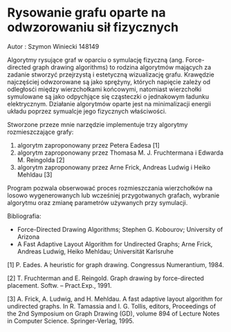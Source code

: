 # Rysowanie grafu oparte na odwzorowaniu sił fizycznych

Autor : Szymon Winiecki 148149

Algorytmy rysujące graf w oparciu o symulację fizyczną (ang. Force-directed graph drawing algorithms) to rodzina algorytmów mających za zadanie stworzyć przejrzystą i estetyczną wizualizację grafu. Krawędzie najczęściej odwzorowane są jako sprężyny, których napięcie zależy od odległosći między wierzchołkami końcowymi, natomiast wierzchołki symulowane są jako odpychjące się cząsteczki o jednakowym ładunku elektrycznym. Działanie algorytmów oparte jest na minimalizacji energii układu poprzez symualcje jego fizycznych właściwości.

Stworzone przeze mnie narzędzie implementuje trzy algorytmy rozmieszczające grafy:

1. algorytm zaproponowany przez Petera Eadesa [1]
2. algorytm zaproponowany przez Thomasa M. J. Fruchtermana i Edwarda M. Reingolda [2]
3. algorytm zaproponowany przez Arne Frick, Andreas Ludwig i Heiko Mehldau [3]

Program pozwala obserwować proces rozmieszczania wierzchołków na losowo wygenerowanych lub wcześniej przygotwanych grafach, wybranie algorytmu oraz zmianę parametrów używanych przy symulacji.

Bibliografia:
  - Force-Directed Drawing Algorithms; Stephen G. Kobourov; University of Arizona
  - A Fast Adaptive Layout Algorithm for Undirected Graphs; Arne Frick, Andreas Ludwig, Heiko Mehldau; Universität Karlsruhe

  [1] P. Eades. A heuristic for graph drawing. Congressus Numerantium, 1984.

  [2] T. Fruchterman and E. Reingold. Graph drawing by force-directed placement. Softw. – Pract.Exp., 1991.

  [3] A. Frick, A. Ludwig, and H. Mehldau. A fast adaptive layout algorithm for undirected graphs. In R. Tamassia and I. G. Tollis, editors, Proceedings of the 2nd Symposium on Graph Drawing (GD), volume 894 of Lecture Notes in Computer Science. Springer-Verlag, 1995.
